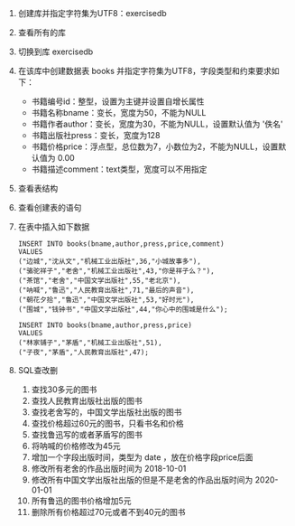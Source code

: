 

1. 创建库并指定字符集为UTF8：exercisedb

2. 查看所有的库

3. 切换到库 exercisedb

4. 在该库中创建数据表  books 并指定字符集为UTF8，字段类型和约束要求如下：

   * 书籍编号id：整型，设置为主键并设置自增长属性
   * 书籍名称bname：变长，宽度为50，不能为NULL
   * 书籍作者author：变长，宽度为30，不能为NULL，设置默认值为 '佚名'
   * 书籍出版社press：变长，宽度为128
   * 书籍价格price：浮点型，总位数为7，小数位为2，不能为NULL，设置默认值为 0.00
   * 书籍描述comment：text类型，宽度可以不用指定

5. 查看表结构

6. 查看创建表的语句

7. 在表中插入如下数据

   ```mysql
   INSERT INTO books(bname,author,press,price,comment) 
   VALUES
   ("边城","沈从文","机械工业出版社",36,"小城故事多"),
   ("骆驼祥子","老舍","机械工业出版社",43,"你是祥子么？"),
   ("茶馆","老舍","中国文学出版社",55,"老北京"),
   ("呐喊","鲁迅","人民教育出版社",71,"最后的声音"),
   ("朝花夕拾","鲁迅","中国文学出版社",53,"好时光"),
   ("围城","钱钟书","中国文学出版社",44,"你心中的围城是什么");
   
   INSERT INTO books(bname,author,press,price)
   VALUES
   ("林家铺子","茅盾","机械工业出版社",51),
   ("子夜","茅盾","人民教育出版社",47);
   ```

8. SQL查改删

   1. 查找30多元的图书
   2. 查找人民教育出版社出版的图书　
   3. 查找老舍写的，中国文学出版社出版的图书　
   4. 查找价格超过60元的图书，只看书名和价格
   5. 查找鲁迅写的或者茅盾写的图书
   6. 将呐喊的价格修改为45元
   7. 增加一个字段出版时间，类型为 date ，放在价格字段price后面
   8. 修改所有老舍的作品出版时间为 2018-10-01
   9. 修改所有中国文学出版社出版的但是不是老舍的作品出版时间为 2020-01-01
   10. 所有鲁迅的图书价格增加5元
   11. 删除所有价格超过70元或者不到40元的图书
